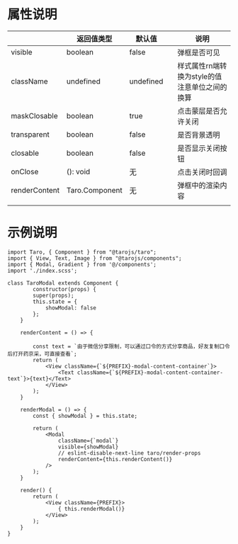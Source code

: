 # 属性说明

|               | 返回值类型     | 默认值    |      | 说明                                          |
| ------------- | -------------- | --------- | ---- | --------------------------------------------- |
| visible       | boolean        | false     |      | 弹框是否可见                                  |
| className     | undefined      | undefined |      | 样式属性rn端转换为style的值注意单位之间的换算 |
| maskClosable  | boolean        | true      |      | 点击蒙层是否允许关闭                          |
| transparent   | boolean        | false     |      | 是否背景透明                                  |
| closable      | boolean        | false     |      | 是否显示关闭按钮                              |
| onClose       | (): void       | 无        |      | 点击关闭时回调                                |
| renderContent | Taro.Component | 无        |      | 弹框中的渲染内容                              |
|               |                |           |      |                                               |

# 示例说明

```
import Taro, { Component } from "@tarojs/taro";
import { View, Text, Image } from "@tarojs/components";
import { Modal, Gradient } from '@/components';
import './index.scss';

class TaroModal extends Component {
		constructor(props) {
        super(props);
        this.state = {  
            showModal: false
        };
    }
    
    renderContent = () => {

        const text = `由于微信分享限制，可以通过口令的方式分享商品，好友复制口令后打开药京采，可直接查看`;
        return (
            <View className={`${PREFIX}-modal-content-container`}>
                <Text className={`${PREFIX}-modal-content-container-text`}>{text}</Text>
            </View>
        );
    }
    
    renderModal = () => {
        const { showModal } = this.state;

        return (
            <Modal
                className={`modal`}
                visible={showModal}
                // eslint-disable-next-line taro/render-props
                renderContent={this.renderContent()}
            />
        );
    }
    
    render() {
    	return (
            <View className={PREFIX}>
                { this.renderModal()}
            </View>
        );
    }
}

```

